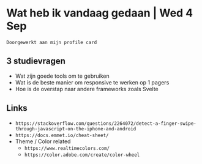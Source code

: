 # Wat heb ik vandaag gedaan | Wed 4 Sep
`Doorgewerkt aan mijn profile card`

## 3 studievragen

- Wat zijn goede tools om te gebruiken
- Wat is de beste manier om responsive te werken op 1 pagers
- Hoe is de overstap naar andere frameworks zoals Svelte

## Links

- `https://stackoverflow.com/questions/2264072/detect-a-finger-swipe-through-javascript-on-the-iphone-and-android`
- `https://docs.emmet.io/cheat-sheet/`
- Theme / Color related
    - `https://www.realtimecolors.com/`
    - `https://color.adobe.com/create/color-wheel`
